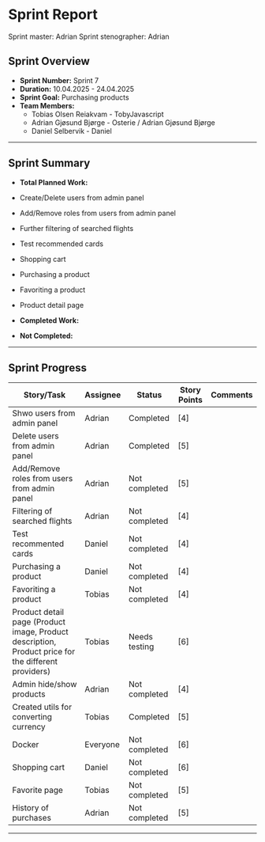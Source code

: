 # **Sprint Report**

Sprint master: Adrian
Sprint stenographer: Adrian

## **Sprint Overview**

- **Sprint Number:** Sprint 7
- **Duration:** 10.04.2025 - 24.04.2025
- **Sprint Goal:** Purchasing products
- **Team Members:**
  - Tobias Olsen Reiakvam - TobyJavascript
  - Adrian Gjøsund Bjørge - Osterie / Adrian Gjøsund Bjørge
  - Daniel Selbervik - Daniel

---

## **Sprint Summary**

- **Total Planned Work:**
- Create/Delete users from admin panel
- Add/Remove roles from users from admin panel
- Further filtering of searched flights
- Test recommended cards
- Shopping cart
- Purchasing a product
- Favoriting a product
- Product detail page

- **Completed Work:**


- **Not Completed:**

---

## **Sprint Progress**

| Story/Task                                                                                          | Assignee | Status        | Story Points | Comments |
| --------------------------------------------------------------------------------------------------- | -------- | ------------- | ------------ | -------- |
| Shwo users from admin panel                                                                         | Adrian   | Completed     | [4]          |          |
| Delete users from admin panel                                                                       | Adrian   | Completed     | [5]          |          |
| Add/Remove roles from users from admin panel                                                        | Adrian   | Not completed | [5]          |          |
| Filtering of searched flights                                                                       | Adrian   | Not completed | [4]          |          |
| Test recommented cards                                                                              | Daniel   | Not completed | [4]          |          |
| Purchasing a product                                                                                | Daniel   | Not completed | [4]          |          |
| Favoriting a product                                                                                | Tobias   | Not completed | [4]          |          |
| Product detail page (Product image, Product description, Product price for the different providers) | Tobias   | Needs testing | [6]          |          |
| Admin hide/show products                                                                            | Adrian   | Not completed | [4]          |          |
| Created utils for converting currency                                                               | Tobias   | Completed     | [5]          |          |
| Docker                                                                                              | Everyone | Not completed | [6]          |          |
| Shopping cart                                                                                       | Daniel   | Not completed | [6]          |          |
| Favorite page                                                                                       | Tobias   | Not completed | [5]          |          |
| History of purchases                                                                                | Adrian   | Not completed | [5]          |          |
---